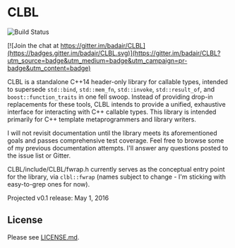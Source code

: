 # CLBL

![Build Status](https://travis-ci.org/badair/CLBL.svg?branch=master)

[![Join the chat at https://gitter.im/badair/CLBL](https://badges.gitter.im/badair/CLBL.svg)](https://gitter.im/badair/CLBL?utm_source=badge&utm_medium=badge&utm_campaign=pr-badge&utm_content=badge)

<!--</a> <a target="_blank" href="http://melpon.org/wandbox/permlink/TlioDiz6yYNxZFnv">![Try it online][badge.wandbox]</a>-->

CLBL is a standalone C++14 header-only library for callable types, intended to supersede `std::bind`, `std::mem_fn`, `std::invoke`, `std::result_of`, and `boost::function_traits` in one fell swoop. Instead of providing drop-in replacements for these tools, CLBL intends to provide a unified, exhaustive interface for interacting with C++ callable types. This library is intended primarily for C++ template metaprogrammers and library writers.

I will not revisit documentation until the library meets its aforementioned goals and passes comprehensive test coverage. Feel free to browse some of my previous documentation attempts. I'll answer any questions posted to the issue list or Gitter.

CLBL/include/CLBL/fwrap.h currently serves as the conceptual entry point for the library, via `clbl::fwrap` (names subject to change - I'm sticking with easy-to-grep ones for now).

Projected v0.1 release: May 1, 2016

## License
Please see [LICENSE.md](LICENSE.md).


<!-- Links -->
[CLBL.Docs]: https://badair.github.io/CLBL/
[badge.Wandbox]: https://img.shields.io/badge/try%20it-online-blue.svg
[example.Wandbox]: http://melpon.org/wandbox/permlink/TlioDiz6yYNxZFnv
